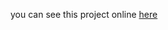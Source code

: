 
you can see this project online [here](https://alikeykavossi.github.io/Website-design-version-0.04/)
